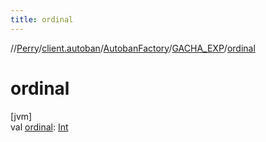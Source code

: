 ```yaml
---
title: ordinal
---
```

//[Perry](../../../../index.html)/[client.autoban](../../index.html)/[AutobanFactory](../index.html)/[GACHA_EXP](index.html)/[ordinal](ordinal.html)



# ordinal



[jvm]\
val [ordinal](ordinal.html): [Int](https://kotlinlang.org/api/latest/jvm/stdlib/kotlin/-int/index.html)




